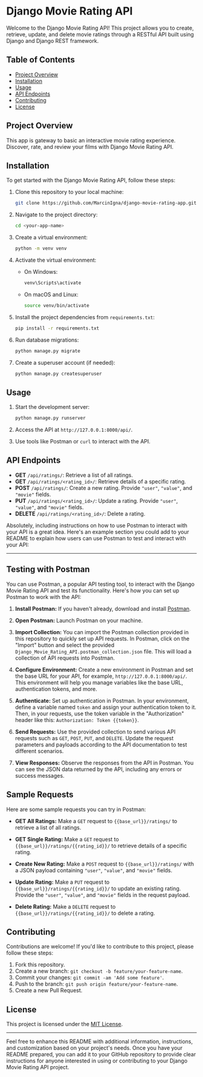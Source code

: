 # Django Movie Rating API

Welcome to the Django Movie Rating API! This project allows you to create, retrieve, update, and delete movie ratings through a RESTful API built using Django and Django REST framework.

## Table of Contents

- [Project Overview](#project-overview)
- [Installation](#installation)
- [Usage](#usage)
- [API Endpoints](#api-endpoints)
- [Contributing](#contributing)
- [License](#license)

## Project Overview

This app is gateway to basic an interactive movie rating experience. Discover, rate, and review your films with Django Movie Rating API.

## Installation

To get started with the Django Movie Rating API, follow these steps:

1. Clone this repository to your local machine:

   ```sh
   git clone https://github.com/MarcinIgna/django-movie-rating-app.git
   ```

2. Navigate to the project directory:

   ```sh
   cd <your-app-name>
   ```

3. Create a virtual environment:

   ```sh
   python -m venv venv
   ```

4. Activate the virtual environment:

   - On Windows:

     ```sh
     venv\Scripts\activate
     ```

   - On macOS and Linux:

     ```sh
     source venv/bin/activate
     ```

5. Install the project dependencies from `requirements.txt`:

   ```sh
   pip install -r requirements.txt
   ```

6. Run database migrations:

   ```sh
   python manage.py migrate
   ```

7. Create a superuser account (if needed):

   ```sh
   python manage.py createsuperuser
   ```

## Usage

1. Start the development server:

   ```sh
   python manage.py runserver
   ```

2. Access the API at `http://127.0.0.1:8000/api/`.

3. Use tools like Postman or `curl` to interact with the API.

## API Endpoints

- **GET** `/api/ratings/`: Retrieve a list of all ratings.
- **GET** `/api/ratings/<rating_id>/`: Retrieve details of a specific rating.
- **POST** `/api/ratings/`: Create a new rating. Provide `"user"`, `"value"`, and `"movie"` fields.
- **PUT** `/api/ratings/<rating_id>/`: Update a rating. Provide `"user"`, `"value"`, and `"movie"` fields.
- **DELETE** `/api/ratings/<rating_id>/`: Delete a rating.

Absolutely, including instructions on how to use Postman to interact with your API is a great idea. Here's an example section you could add to your README to explain how users can use Postman to test and interact with your API:

---

## Testing with Postman

You can use Postman, a popular API testing tool, to interact with the Django Movie Rating API and test its functionality. Here's how you can set up Postman to work with the API:

1. **Install Postman:** If you haven't already, download and install [Postman](https://www.postman.com/downloads/).

2. **Open Postman:** Launch Postman on your machine.

3. **Import Collection:** You can import the Postman collection provided in this repository to quickly set up API requests. In Postman, click on the "Import" button and select the provided `Django_Movie_Rating_API.postman_collection.json` file. This will load a collection of API requests into Postman.

4. **Configure Environment:** Create a new environment in Postman and set the base URL for your API, for example, `http://127.0.0.1:8000/api/`. This environment will help you manage variables like the base URL, authentication tokens, and more.

5. **Authenticate:** Set up authentication in Postman. In your environment, define a variable named `token` and assign your authentication token to it. Then, in your requests, use the token variable in the "Authorization" header like this: `Authorization: Token {{token}}`.

6. **Send Requests:** Use the provided collection to send various API requests such as `GET`, `POST`, `PUT`, and `DELETE`. Update the request parameters and payloads according to the API documentation to test different scenarios.

7. **View Responses:** Observe the responses from the API in Postman. You can see the JSON data returned by the API, including any errors or success messages.

## Sample Requests

Here are some sample requests you can try in Postman:

- **GET All Ratings:** Make a `GET` request to `{{base_url}}/ratings/` to retrieve a list of all ratings.

- **GET Single Rating:** Make a `GET` request to `{{base_url}}/ratings/{{rating_id}}/` to retrieve details of a specific rating.

- **Create New Rating:** Make a `POST` request to `{{base_url}}/ratings/` with a JSON payload containing `"user"`, `"value"`, and `"movie"` fields.

- **Update Rating:** Make a `PUT` request to `{{base_url}}/ratings/{{rating_id}}/` to update an existing rating. Provide the `"user"`, `"value"`, and `"movie"` fields in the request payload.

- **Delete Rating:** Make a `DELETE` request to `{{base_url}}/ratings/{{rating_id}}/` to delete a rating.


## Contributing

Contributions are welcome! If you'd like to contribute to this project, please follow these steps:

1. Fork this repository.
2. Create a new branch: `git checkout -b feature/your-feature-name`.
3. Commit your changes: `git commit -am 'Add some feature'`.
4. Push to the branch: `git push origin feature/your-feature-name`.
5. Create a new Pull Request.

## License

This project is licensed under the [MIT License](LICENSE).

---

Feel free to enhance this README with additional information, instructions, and customization based on your project's needs. Once you have your README prepared, you can add it to your GitHub repository to provide clear instructions for anyone interested in using or contributing to your Django Movie Rating API project.
